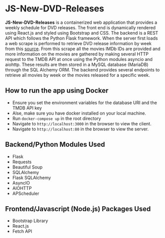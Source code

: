 # JS-New-DVD-Releases

**JS-New-DVD-Releases** is a containerized web application that provides a weekly schedule for DVD releases.
The front end is dynamically rendered using React.js and styled using Bootstrap and CSS. The backend is a REST API which follows the Python Flask framework.
When the server first loads a web scrape is performed to retrieve DVD release information by week from this [source](https://www.dvdsreleasedates.com). From this scrape all the movies IMDb IDs are provided and more information on the movies are gathered by making several HTTP request to the TMDB API at once using the Python modules asyncio and aiohttp. These results are then stored in a MySQL database (MariaDB) through the SQL Alchemy ORM. The backend provides several endpoints to retrieve all movies by week or the movies released for a specific week.

## How to run the app using Docker
- Ensure you set the environment variables for the database URI and the TMDB API key
- Alse, make sure you have docker installed on your local machine.
- Run `docker-compose up` in the root directory
- Navigate to `http://localhost:3000` in the browser to view the client.
- Navigate to `http://localhost:80` in the browser to view the server.

## Backend/Python Modules Used
- Flask
- Requests
- Beautiful Soup
- SQLAlchemy
- Flask SQLAlchemy
- AsyncIO
- AIOHTTP
- APScheduler

## Frontend/Javascript (Node.js) Packages Used
- Bootstrap Library
- React.js
- Fetch API

 
